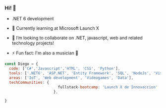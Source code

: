 ### Hi! 👋 

- .NET 6 development
- 🌱 Currently learning at Microsoft Launch X
- 👯 I’m looking to collaborate on .NET, javascript, web and related technology projects! 

- ⚡ Fun fact: I'm also a musician 🤘

```js
const Diego = {
  code: ['C#','Javascript','HTML', 'CSS', 'Python'], 
  tools: ['.NET6', 'ASP.NET', 'Entity Framework', 'SQL', 'NodeJs', 'Visual Studio 2019', 'VSCode', 'Unity'],
  areas: ['IoT', 'Web development', 'Videogames', 'Data'],
  techCommunities: {
                        fullstack-bootcamp: 'Launch X de Innovaccion'
                      },
  
}
```

